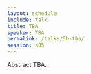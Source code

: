 ```yaml
---
layout: schedule
include: talk
title: TBA
speaker: TBA
permalink: /talks/5b-tba/
session: s05
---
```


Abstract TBA.

